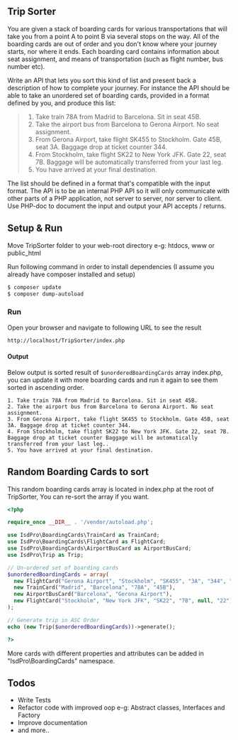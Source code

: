 ## Trip Sorter

You are given a stack of boarding cards for various transportations that will take you from a point A to point B via several stops on the way. All of the boarding cards are out of order and you don't know where your journey starts, nor where it ends. Each boarding card contains information about seat assignment, and means of transportation (such as flight number, bus number etc).

Write an API that lets you sort this kind of list and present back a description of how to complete your journey.
For instance the API should be able to take an unordered set of boarding cards, provided in a format defined by you, and produce this list:

>1. Take train 78A from Madrid to Barcelona. Sit in seat 45B.
>2. Take the airport bus from Barcelona to Gerona Airport. No seat assignment.
>3. From Gerona Airport, take flight SK455 to Stockholm. Gate 45B, seat 3A. Baggage drop at ticket counter 344.
>4. From Stockholm, take flight SK22 to New York JFK. Gate 22, seat 7B. Baggage will be automatically transferred from your last leg.
>5. You have arrived at your final destination.

The list should be defined in a format that's compatible with the input format. The API is to be an internal PHP API so it will only communicate with other parts of a PHP application, not server to server, nor server to client. Use PHP-doc to document the input and output your API accepts / returns.

## Setup & Run
Move TripSorter folder to your web-root directory e-g: htdocs, www or public_html

Run following command in order to install dependencies (I assume you already have composer installed and setup)
```sh
$ composer update
$ composer dump-autoload
```

### Run
Open your browser and navigate to following URL to see the result
```sh
http://localhost/TripSorter/index.php
```

#### Output
Below output is sorted result of `$unorderedBoardingCards` array index.php, you can update it with more boarding cards and run it again to see them sorted in ascending order.
```
1. Take train 78A from Madrid to Barcelona. Sit in seat 45B.
2. Take the airport bus from Barcelona to Gerona Airport. No seat assignment.
3. From Gerona Airport, take flight SK455 to Stockholm. Gate 45B, seat 3A. Baggage drop at ticket counter 344.
4. From Stockholm, take flight SK22 to New York JFK. Gate 22, seat 7B. Baggage drop at ticket counter Baggage will be automatically transferred from your last leg..
5. You have arrived at your final destination.
```

## Random Boarding Cards to sort
This random boarding cards array is located in index.php at the root of TripSorter, You can re-sort the array if you want.

```php
<?php

require_once __DIR__ . '/vendor/autoload.php';

use IsdPro\BoardingCards\TrainCard as TrainCard;
use IsdPro\BoardingCards\FlightCard as FlightCard;
use IsdPro\BoardingCards\AirportBusCard as AirportBusCard;
use IsdPro\Trip as Trip;

// Un-ordered set of boarding cards
$unorderedBoardingCards = array(
  new FlightCard("Gerona Airport", "Stockholm", "SK455", "3A", "344", "45B"),
  new TrainCard("Madrid", "Barcelona", "78A", "45B"),
  new AirportBusCard("Barcelona", "Gerona Airport"),
  new FlightCard("Stockholm", "New York JFK", "SK22", "7B", null, "22"),
);

// Generate trip in ASC Order
echo (new Trip($unorderedBoardingCards))->generate();

?>
```

  More cards with different properties and attributes can be added in "IsdPro\BoardingCards" namespace.

## Todos
- Write Tests
- Refactor code with improved oop e-g: Abstract classes, Interfaces and Factory
- Improve documentation
- and more..
